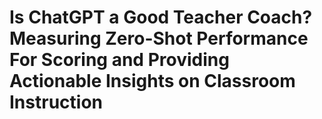 # Is ChatGPT a Good Teacher Coach? Measuring Zero-Shot Performance For Scoring and Providing Actionable Insights on Classroom Instruction 